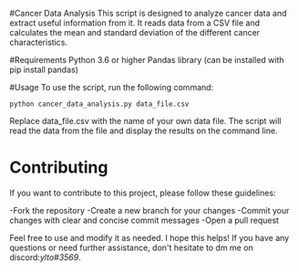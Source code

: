 #Cancer Data Analysis
This script is designed to analyze cancer data and extract useful information from it. It reads data from a CSV file and calculates the mean and standard deviation of the different cancer characteristics.

#Requirements
Python 3.6 or higher
Pandas library (can be installed with pip install pandas)

#Usage
To use the script, run the following command:

`python cancer_data_analysis.py data_file.csv`

Replace data_file.csv with the name of your own data file. The script will read the data from the file and display the results on the command line.

# Contributing
If you want to contribute to this project, please follow these guidelines:

-Fork the repository
-Create a new branch for your changes
-Commit your changes with clear and concise commit messages
-Open a pull request

Feel free to use and modify it as needed.
I hope this helps! If you have any questions or need further assistance, don't hesitate to dm me on discord:*ylto#3569*.
